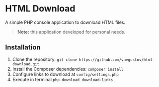 # HTML Download
A simple PHP console application to download HTML files.

> **Note:** this application developed for personal needs.

## Installation
1. Clone the repository: `git clone https://github.com/vavgustov/html-download.git`
2. Install the Composer dependencies: `composer install`
3. Configure links to download at `config/settings.php`
4. Execute in terminal `php download download-links`
